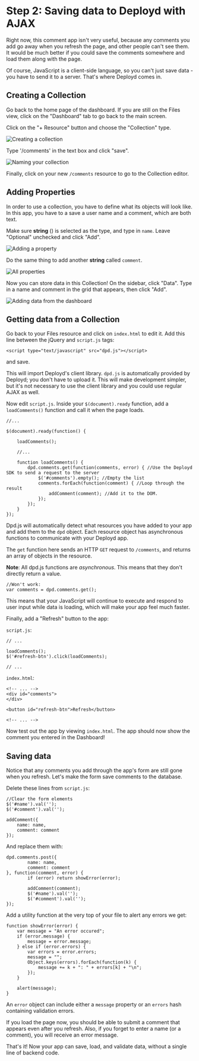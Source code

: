 # Step 2: Saving data to Deployd with AJAX

Right now, this comment app isn't very useful, because any comments you add go away when you refresh the page, and other people can't see them. It would be much better if you could save the comments somewhere and load them along with the page. 

Of course, JavaScript is a client-side language, so you can't just save data - you have to send it to a server. That's where Deployd comes in. 

## Creating a Collection

Go back to the home page of the dashboard. If you are still on the Files view, click on the "Dashboard" tab to go back to the main screen. 

Click on the "+ Resource" button and choose the "Collection" type. 

![Creating a collection](step2img/creating-collection.png)

Type '/comments' in the text box and click "save".

![Naming your collection](step2img/naming-collection.png)

Finally, click on your new `/comments` resource to go to the Collection editor.

## Adding Properties

In order to use a collection, you have to define what its objects will look like. In this app, you have to a save a user name and a comment, which are both text. 

Make sure **string** (<i class="icon-font"></i>) is selected as the type, and type in `name`. Leave "Optional" unchecked and click "Add".

![Adding a property](step2img/adding-property.png)

Do the same thing to add another **string** called `comment`.

![All properties](step2img/all-properties.png)

Now you can store data in this Collection! On the sidebar, click "Data". Type in a name and comment in the grid that appears, then click "Add".

![Adding data from the dashboard](step2img/adding-data.png)

## Getting data from a Collection

Go back to your Files resource and click on `index.html` to edit it. Add this line between the jQuery and `script.js` tags:

	<script type="text/javascript" src="dpd.js"></script>

and save.

This will import Deployd's client library. `dpd.js` is automatically provided by Deployd; you don't have to upload it. This will make development simpler, but it's not necessary to use the client library and you could use regular AJAX as well.

Now edit `script.js`. Inside your `$(document).ready` function, add a `loadComments()` function and call it when the page loads.

	//...

	$(document).ready(function() {

		loadComments();

		//...

		function loadComments() {
			dpd.comments.get(function(comments, error) { //Use the Deployd SDK to send a request to the server
				$('#comments').empty(); //Empty the list
				comments.forEach(function(comment) { //Loop through the result
					addComment(comment); //Add it to the DOM.
				});
			});
		}
	});

Dpd.js will automatically detect what resources you have added to your app and add them to the `dpd` object. Each resource object has asynchronous functions to communicate with your Deployd app. 

The `get` function here sends an HTTP `GET` request to `/comments`, and returns an array of objects in the resource.

**Note**: All dpd.js functions are *asynchronous*. This means that they don't directly return a value.

	//Won't work: 
	var comments = dpd.comments.get(); 

This means that your JavaScript will continue to execute and respond to user input while data is loading, which will make your app feel much faster.


Finally, add a "Refresh" button to the app:

`script.js`:

	// ...

	loadComments();
	$('#refresh-btn').click(loadComments);

	// ...

`index.html`:

	<!-- ... -->
	<div id="comments">
	</div>

	<button id="refresh-btn">Refresh</button>

	<!-- ... -->


Now test out the app by viewing `index.html`. The app should now show the comment you entered in the Dashboard!

## Saving data

Notice that any comments you add through the app's form are still gone when you refresh. Let's make the form save comments to the database. 

Delete these lines from `script.js`:

	//Clear the form elements
	$('#name').val('');
	$('#comment').val('');

	addComment({
		name: name,
		comment: comment
	});

And replace them with: 

	dpd.comments.post({
			name: name,
			comment: comment
	}, function(comment, error) {
			if (error) return showError(error);
			
			addComment(comment);
			$('#name').val('');
			$('#comment').val('');
	});

Add a utility function at the very top of your file to alert any errors we get:

	function showError(error) {
	    var message = "An error occured";
	    if (error.message) {
	        message = error.message;
	    } else if (error.errors) {
	        var errors = error.errors;
	        message = "";
	        Object.keys(errors).forEach(function(k) {
	            message += k + ": " + errors[k] + "\n";
	        });
	    }
	    
	    alert(message);
	}

An `error` object can include either a `message` property or an `errors` hash containing validation errors. 

If you load the page now, you should be able to submit a comment that appears even after you refresh. Also, if you forget to enter a name (or a comment), you will receive an error message.

That's it! Now your app can save, load, and validate data, without a single line of backend code.